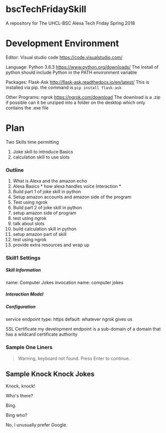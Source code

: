 # bscTechFridaySkill
A repository for The UHCL-BSC Alexa Tech Friday Spring 2018

# Development Environment
Editor:         Visual studio code https://code.visualstudio.com/

Language:       Python 3.6.3       https://www.python.org/downloads/            The install of python should include Python in the PATH environment variable

Packages:       Flask-Ask          http://flask-ask.readthedocs.io/en/latest/   This is installed via pip. the command is `pip install flask-ask`

Other Programs: ngrok              https://ngrok.com/download                   The download is a .zip if possible can it be unziped into a folder on the desktop which only contains the .exe file
                
# Plan
Two Skills time permitting
1) Joke skill to introduce Basics
2) calculation skill to use slots

### Outline 

1)  What is Alexa and the amazon echo
2)  Alexa Basics
        * how alexa handles voice Interaction
        * 
3)  Build part 1 of joke skill in python
4)  Setup amazon accounts and amazon side of the program
5)  Test using ngrok
6)  Build part 2 of joke skill in python
7)  setup amazon side of program
8)  test using ngrok
9)  talk about slots
10) build calculation skill in python
11) setup amazon part of skill
12) test using ngrok
13) provide extra resources and wrap up 

### Skill1 Settings

##### Skill Information

name: Computer Jokes
invocation name: computer jokes

##### Interaction Model

##### Configuration

service endpoint type: https
default: whatever ngrok gives us

SSL Certificate
my development endpoint is a sub-domain of a domain that has a wildcard certificate authority

### Sample One Liners
> Warning, keyboard not found. Press Enter to continue.

## Sample Knock Knock Jokes

Knock, knock!

Who's there?

Bing.

Bing who?

No, I unusually prefer Google.
